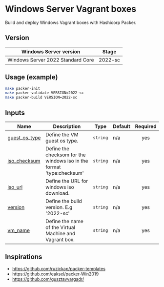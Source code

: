 # Windows Server Vagrant boxes

Build and deploy Windows Vagrant boxes with Hashicorp Packer.

## Version
| Windows Server version | Stage |
| ---------------------- | ----- |
| Windows Server 2022 Standard Core | 2022-sc |

## Usage (example)

```bash
make packer-init
make packer-validate VERSION=2022-sc
make packer-build VERSION=2022-sc
```

## Inputs

| Name | Description | Type | Default | Required |
|------|-------------|------|---------|:--------:|
| <a name="input_guest_os_type"></a> [guest\_os\_type](#input\_guest\_os\_type) | Define the VM guest os type. | `string` | n/a | yes |
| <a name="input_iso_checksum"></a> [iso\_checksum](#input\_iso\_checksum) | Define the checksom for the windows iso in the format 'type:checksum' | `string` | n/a | yes |
| <a name="input_iso_url"></a> [iso\_url](#input\_iso\_url) | Define the URL for windows iso download. | `string` | n/a | yes |
| <a name="input_version"></a> [version](#input\_version) | Define the build version. E.g '2022-sc' | `string` | n/a | yes |
| <a name="input_vm_name"></a> [vm\_name](#input\_vm\_name) | Define the name of the Virtual Machine and Vagrant box. | `string` | n/a | yes |

## Inspirations
- https://github.com/ruzickap/packer-templates
- https://github.com/eaksel/packer-Win2019
- https://github.com/gusztavvargadr/
